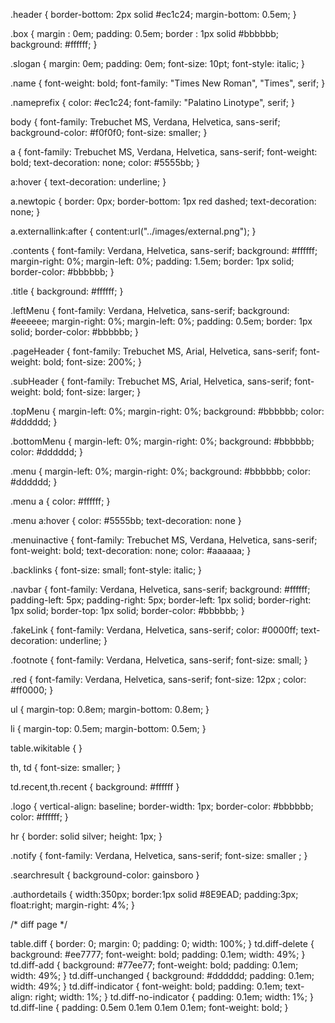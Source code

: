 .header {
  border-bottom: 2px solid #ec1c24;
  margin-bottom: 0.5em;
}

.box {
  margin : 0em;
  padding: 0.5em;
  border : 1px solid #bbbbbb;
  background: #ffffff;
}

.slogan {
  margin: 0em;
  padding: 0em;
  font-size: 10pt;
  font-style: italic;
}

.name {
  font-weight: bold;
  font-family: "Times New Roman", "Times", serif;
}

.nameprefix {
  color: #ec1c24;
  font-family: "Palatino Linotype", serif;
}

body {
  font-family: Trebuchet MS, Verdana, Helvetica, sans-serif;
  background-color: #f0f0f0;
  font-size: smaller;
}

a {
  font-family: Trebuchet MS, Verdana, Helvetica, sans-serif;
  font-weight: bold;
  text-decoration: none;
  color: #5555bb;
}

a:hover {
  text-decoration: underline;
}

a.newtopic {
  border: 0px;
  border-bottom: 1px red dashed;
  text-decoration: none;
}

a.externallink:after {
  content:url("../images/external.png");
}

.contents {
  font-family: Verdana, Helvetica, sans-serif;
  background: #ffffff;
  margin-right: 0%;
  margin-left: 0%;
  padding: 1.5em;
  border: 1px solid;
  border-color: #bbbbbb;
}

.title {
  background: #ffffff;
}

.leftMenu {
  font-family: Verdana, Helvetica, sans-serif;
  background: #eeeeee;
  margin-right: 0%;
  margin-left: 0%;
  padding: 0.5em;
  border: 1px solid;
  border-color: #bbbbbb;
}

.pageHeader {
  font-family: Trebuchet MS, Arial, Helvetica, sans-serif;
  font-weight: bold;
  font-size: 200%;
}

.subHeader {
  font-family: Trebuchet MS, Arial, Helvetica, sans-serif;
  font-weight: bold;
  font-size: larger;
}

.topMenu {
  margin-left: 0%;
  margin-right: 0%;
  background: #bbbbbb;
  color: #dddddd;
}

.bottomMenu {
  margin-left: 0%;
  margin-right: 0%;
  background: #bbbbbb;
  color: #dddddd;
}

.menu {
  margin-left: 0%;
  margin-right: 0%;
  background: #bbbbbb;
  color: #dddddd;
}

.menu a {
  color: #ffffff;
}

.menu a:hover {
  color: #5555bb;
  text-decoration: none
}

.menuinactive {
  font-family: Trebuchet MS, Verdana, Helvetica, sans-serif;
  font-weight: bold;
  text-decoration: none;
  color: #aaaaaa;
}

.backlinks {
  font-size: small;
  font-style: italic;
}

.navbar {
  font-family: Verdana, Helvetica, sans-serif;
  background: #ffffff;
  padding-left: 5px;
  padding-right: 5px;
  border-left: 1px solid;
  border-right: 1px solid;
  border-top: 1px solid;
  border-color: #bbbbbb;
}

.fakeLink {
  font-family: Verdana, Helvetica, sans-serif;
  color: #0000ff;
  text-decoration: underline;
}

.footnote {
  font-family: Verdana, Helvetica, sans-serif;
  font-size: small;
}

.red {
  font-family: Verdana, Helvetica, sans-serif;
  font-size: 12px ; color: #ff0000;
}

ul {
  margin-top: 0.8em;
  margin-bottom: 0.8em;
}

li {
  margin-top: 0.5em;
  margin-bottom: 0.5em;
}

table.wikitable {
}

th, td {
  font-size: smaller;
}

td.recent,th.recent {
  background: #ffffff
}

.logo {
  vertical-align: baseline;
  border-width: 1px;
  border-color: #bbbbbb;
  color: #ffffff;
}

hr {
  border: solid silver;
  height: 1px;
}

.notify {
  font-family: Verdana, Helvetica, sans-serif;
  font-size: smaller ;
}

.searchresult {
  background-color: gainsboro
}

.authordetails {
  width:350px;
  border:1px solid #8E9EAD;
  padding:3px;
  float:right;
  margin-right: 4%;
}

/* diff page */

table.diff {
  border: 0;
  margin: 0;
  padding: 0;
  width: 100%;
}
td.diff-delete {
  background: #ee7777;
  font-weight: bold;
  padding: 0.1em;
  width: 49%;
}
td.diff-add {
  background: #77ee77;
  font-weight: bold;
  padding: 0.1em;
  width: 49%;
}
td.diff-unchanged {
  background: #dddddd;
  padding: 0.1em;
  width: 49%;
}
td.diff-indicator {
  font-weight: bold;
  padding: 0.1em;
  text-align: right;
  width: 1%;
}
td.diff-no-indicator {
  padding: 0.1em;
  width: 1%;
}
td.diff-line {
  padding: 0.5em 0.1em 0.1em 0.1em;
  font-weight: bold;
}
